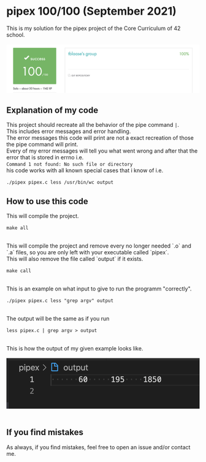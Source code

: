 # pipex 100/100 (September 2021)
This is my solution for the pipex project of the Core Curriculum of 42 school.<br>
<br>
<img src="images/result.png"><br>

## Explanation of my code

This project should recreate all the behavior of the pipe command `|`.<br>
This includes error messages and error handling.<br>
The error messages this code will print are not a exact recreation of those the pipe command will print.<br>
Every of my error messages will tell you what went wrong and after that the error that is stored in errno i.e.<br>
`Command 1 not found: No such file or directory`<br>
his code works with all known special cases that i know of i.e. <br>

```
./pipex pipex.c less /usr/bin/wc output
```

## How to use this code

This will compile the project.<br>

```
make all
```

<br>
This will compile the project and remove every no longer needed `.o` and `.a` files, so you are only left with your executable called `pipex`.<br>
This will also remove the file called `output` if it exists.<br>

```
make call
```

<br>
This is an example on what input to give to run the programm "correctly".<br>

```
./pipex pipex.c less "grep argv" output
```

<br>
The output will be the same as if you run<br>

```
less pipex.c | grep argv > output
```

<br>
This is how the output of my given example looks like.<br>
<br>
<img src="images/example.png"><br>
<br>

## If you find mistakes

As always, if you find mistakes, feel free to open an issue and/or contact me.<br>
